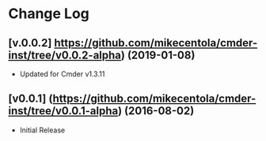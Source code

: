 # Change Log

## [v.0.0.2] https://github.com/mikecentola/cmder-inst/tree/v0.0.2-alpha) (2019-01-08)

 - Updated for Cmder v1.3.11

## [v0.0.1] (https://github.com/mikecentola/cmder-inst/tree/v0.0.1-alpha) (2016-08-02)

- Initial Release